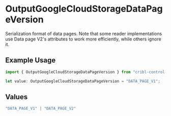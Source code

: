 # OutputGoogleCloudStorageDataPageVersion

Serialization format of data pages. Note that some reader implementations use Data page V2's attributes to work more efficiently, while others ignore it.

## Example Usage

```typescript
import { OutputGoogleCloudStorageDataPageVersion } from "cribl-control-plane/models";

let value: OutputGoogleCloudStorageDataPageVersion = "DATA_PAGE_V1";
```

## Values

```typescript
"DATA_PAGE_V1" | "DATA_PAGE_V2"
```